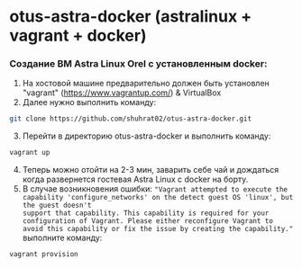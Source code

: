 # otus-astra-docker (astralinux + vagrant + docker) 
### Создание ВМ Astra Linux Orel с установленным docker:
1. На хостовой машине предварительно должен быть установлен "vagrant" (https://www.vagrantup.com/) & VirtualBox
2. Далее нужно выполнить команду:
```bash
git clone https://github.com/shuhrat02/otus-astra-docker.git
```
3. Перейти в директорию otus-astra-docker и выполнить команду:
```bash
vagrant up
```
4. Теперь можно отойти на 2-3 мин, заварить себе чай и дождаться когда развернется гостевая Astra Linux с docker на борту.
5. В случае возникновения ошибки: 
`"Vagrant attempted to execute the capability 'configure_networks'
on the detect guest OS 'linux', but the guest doesn't                                                                                                        
support that capability. This capability is required for your                                                                                                
configuration of Vagrant. Please either reconfigure Vagrant to                                                                                               
avoid this capability or fix the issue by creating the capability." `
выполните команду: 
```bash
vagrant provision
```

